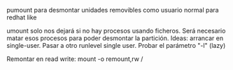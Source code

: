 pumount
para desmontar unidades removibles como usuario normal
para redhat like


umount
solo nos dejará si no hay procesos usando ficheros. Será necesario matar esos procesos para poder desmontar la partición.
Ideas: arrancar en single-user. Pasar a otro runlevel single user. Probar el parámetro "-l" (lazy)


Remontar en read write:
mount -o remount,rw /
